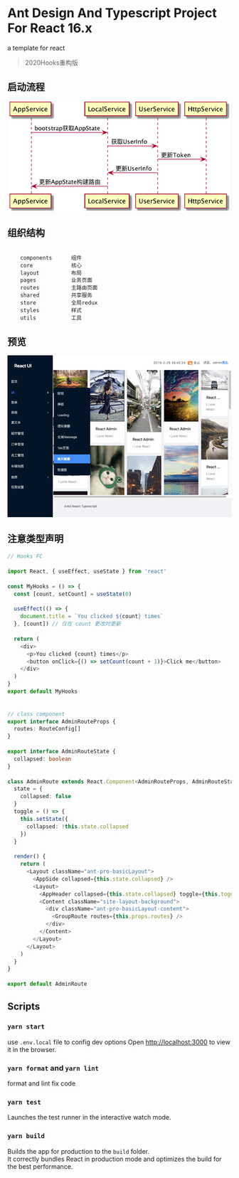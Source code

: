# Ant Design And Typescript Project For React 16.x

a template for react

> 2020Hooks重构版

## 启动流程

[![AppStart](https://github.com/guobin211/react-news/blob/react-16/images/start.png)](https://github.com/guobin211/react-news)


## 组织结构

```bash
    
    components      组件
    core            核心
    layout          布局
    pages           业务页面
    routes          主路由页面
    shared          共享服务
    store           全局redux
    styles          样式
    utils           工具

```

## 预览

[![React-Ui](https://github.com/guobin211/react-news/blob/react-16/images/react.png)](https://github.com/guobin211/react-news)

## 注意类型声明

```typescript jsx
// Hooks FC

import React, { useEffect, useState } from 'react'

const MyHooks = () => {
  const [count, setCount] = useState(0)

  useEffect(() => {
    document.title = `You clicked ${count} times`
  }, [count]) // 仅在 count 更改时更新

  return (
    <div>
      <p>You clicked {count} times</p>
      <button onClick={() => setCount(count + 1)}>Click me</button>
    </div>
  )
}
export default MyHooks


// class component
export interface AdminRouteProps {
  routes: RouteConfig[]
}

export interface AdminRouteState {
  collapsed: boolean
}

class AdminRoute extends React.Component<AdminRouteProps, AdminRouteState> {
  state = {
    collapsed: false
  }
  toggle = () => {
    this.setState({
      collapsed: !this.state.collapsed
    })
  }

  render() {
    return (
      <Layout className="ant-pro-basicLayout">
        <AppSide collapsed={this.state.collapsed} />
        <Layout>
          <AppHeader collapsed={this.state.collapsed} toggle={this.toggle} />
          <Content className="site-layout-background">
            <div className="ant-pro-basicLayout-content">
              <GroupRoute routes={this.props.routes} />
            </div>
          </Content>
        </Layout>
      </Layout>
    )
  }
}

export default AdminRoute

```

## Scripts

### `yarn start`
use `.env.local` file to config dev options
Open [http://localhost:3000](http://localhost:3000) to view it in the browser.

### `yarn format` and `yarn lint`

format and lint fix code

### `yarn test`

Launches the test runner in the interactive watch mode.<br />

### `yarn build`

Builds the app for production to the `build` folder.<br />
It correctly bundles React in production mode and optimizes the build for the best performance.

